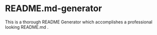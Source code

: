 # README.md-generator
This is a thorough README Generator which accomplishes a professional looking README.md .
